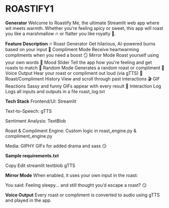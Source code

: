 # ROASTIFY1

**Generator**
Welcome to Roastify Me, the ultimate Streamlit web app where wit meets warmth. Whether you’re feeling spicy or sweet, this app will roast you like a marshmallow 🔥 or flatter you like royalty 👑.

**Feature	Description**
🔥 Roast Generator	Get hilarious, AI-powered burns based on your input
💖 Compliment Mode	Receive heartwarming compliments when you need a boost
🪞 Mirror Mode	Roast yourself using your own words
🌈 Mood Slider	Tell the app how you're feeling and get roasts to match
🎲 Random Mode	Generates a random roast or compliment
🎤 Voice Output	Hear your roast or compliment out loud (via gTTS)
📜 Roast/Compliment History	View and scroll through past interactions
🎬 GIF Reactions	Sassy and funny GIFs appear with every result
📝 Interaction Log	Logs all inputs and outputs in a file roast_log.txt

**Tech Stack**
Frontend/UI: Streamlit

Text-to-Speech: gTTS

Sentiment Analysis: TextBlob

Roast & Compliment Engine: Custom logic in roast_engine.py & compliment_engine.py

Media: GIPHY GIFs for added drama and sass 😏

**Sample requirements.txt**

Copy
Edit
streamlit
textblob
gTTS

**Mirror Mode**
When enabled, it uses your own input in the roast:

You said: Feeling sleepy... and still thought you’d escape a roast? 😏

**Voice Output**
Every roast or compliment is converted to audio using gTTS and played in the app.
